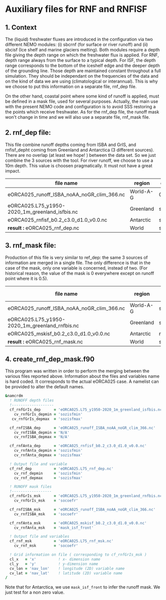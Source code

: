# Auxiliary files for RNF and RNFISF
## 1. Context
The (liquid) freshwater fluxes are introduced in the configuration via two different NEMO modules: (i) sbcrnf (for surface or river runoff) and (ii) sbcisf (Ice shelf and 
marine glaciers melting).  Both modules require a depth file giving the depth range on which the freshwater flux is applied. For RNF, depth range always from the surface to a
typical depth. For ISF, the depth range corresponds to the bottom of the iceshelf edge and the deeper depth of the grounding line. Those depth are maintained constant throughout
a full simulation. They should be independant on the frequencies of the data and on the kind of data we are using (climatological or interannual). This is why we choose to put this information on a separate file, rnf_dep file.

On the other hand, coastal point where some kind of runoff is applied, must be defined in a mask file, used for several purposes. Actually, the main use with the present NEMO code
and configuration is to avoid SSS restoring a the points which receive freshwater. As for the rnf_dep file,  the runoff mask won't change in time and we will also use a separate
file, rnf_mask file.

  
## 2. rnf_dep file:
   This file combine runoff depths coming from ISBA and GrIS, and rnfisf_depht coming from Greenland and Antarctica (3 different sources). There are no overlap (at least we hope! ) between 
the data set. So we just combine the 3 sources with the tool. For river runoff, we choose to use a 10m depth.  This value is choosen pragmatically. It must not have a great impact.


| file name                                      |  region    |   dep min        |   dep max   |
| ---------------------------------------------- |----------- |   -------------- | ----------- |
| eORCA025_runoff_ISBA_noAA_noGR_clim_366.nc     | World-A-G  |      0           |     10      |
| eORCA025.L75_y1950-2020_1m_greenland_isfbis.nc | Greenland  |    sozisfmin     | sozisfmax   |
| eORCA025_rnfisf_b0.2_c3.0_d1.0_v0.0.nc         | Antarctic  |    sozisfmin     | sozisfmax   |
| **result :** eORCA025_rnf_dep.nc               | World      |    sozisfmin     | sozisfmax   |

## 3. rnf_mask file:
  Production of this file is very similar to ref_dep: the same 3 sources of information are merged in a single file. The only difference is that in the case of the mask, only one
variable is concerned, instead of two. (For historical reason, the value of the mask is 0 everywhere except on runoff point where it is 0.5).

| file name                                      |  region    | variable name  |
| ---------------------------------------------- |----------- | -------------- |
| eORCA025_runoff_ISBA_noAA_noGR_clim_366.nc     | World-A-G  | socoefr        |
| eORCA025.L75_y1950-2020_1m_greenland_rnfbis.nc | Greenland  | socoefr        |
| eORCA025_mskisf_b0.2_c3.0_d1.0_v0.0.nc         | Antarctic  | mask_isf_front | In this case, the values are to be transformed to 0.5
| **result :** eORCA025_rnf_mask.nc              | World      | socoefr        |

## 4. create_rnf_dep_mask.f90
This program was written in order to perform the merging between the various files reported above. Information about the files and variables name is hard coded.
It corresponds to the actual eORCA025 case.  A namelist can be provided to alter the default names. 

```fortran
&namcrdm
  ! RUNOFF depth files
  !-------------------
  cf_rnfGrIs_dep      = 'eORCA025.L75_y1950-2020_1m_greenland_isfbis.nc'
    cv_rnfGrIs_depmin = 'sozisfmin'
   cv_rnfGrIs_depmax  = 'sozisfmax'

  cf_rnfISBA_dep      = 'eORCA025_runoff_ISBA_noAA_noGR_clim_366.nc'
    cv_rnfISBA_depmin = 'N/A'
    cv_rnfISBA_depmax = 'N/A'

  cf_rnfAnta_dep      = 'eORCA025_rnfisf_b0.2_c3.0_d1.0_v0.0.nc'
    cv_rnfAnta_depmin = 'sozisfmin'
    cv_rnfAnta_depmax = 'sozisfmax'

  ! Output file and variable
  cf_rnf_dep          = 'eORCA025.L75_rnf_dep.nc'
    cv_rnf_depmin     = 'sozisfmin'
    cv_rnf_depmax     = 'sozisfmax'

  ! RUNOFF mask files
  !------------------
  cf_rnfGrIs_msk      = 'eORCA025.L75_y1950-2020_1m_greenland_rnfbis.nc'
    cv_rnfGrIs_msk    = 'socoefr'

  cf_rnfISBA_msk      = 'eORCA025_runoff_ISBA_noAA_noGR_clim_366.nc'
    cv_rnfISBA_msk    = 'socoefr'

  cf_rnfAnta_msk      = 'eORCA025_mskisf_b0.2_c3.0_d1.0_v0.0.nc'
    cv_rnfAnta_msk    = 'mask_isf_front'

  ! Output file and variables
  cf_rnf_msk          = 'eORCA025.L75_rnf_msk.nc'
    cv_rnf_msk        = 'socoefr'

  ! Grid information on file ( corresponding to cf_rnfGrIs_msk )
  cl_x   = 'x'          ! x- dimension name
  cl_y   = 'y'          ! y-dimension name
  cv_lon = 'nav_lon'    ! longitude (2D) variable name
  cv_lat = 'nav_lat'    ! latitude (2D) variable name
/

```

Note that for Antarctica, we use `mask_isf_front` to infer the runoff mask. We just test for a non zero value.


